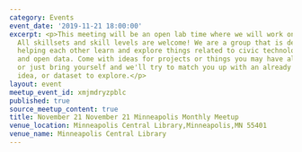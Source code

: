 ```yaml
---
category: Events
event_date: '2019-11-21 18:00:00'
excerpt: <p>This meeting will be an open lab time where we will work on projects.
  All skillsets and skill levels are welcome! We are a group that is dedicated to
  helping each other learn and explore things related to civic technology, open government,
  and open data. Come with ideas for projects or things you may have already started,
  or just bring yourself and we'll try to match you up with an already existing project,
  idea, or dataset to explore.</p>
layout: event
meetup_event_id: xmjmdryzpblc
published: true
source_meetup_content: true
title: November 21 November 21 Minneapolis Monthly Meetup
venue_location: Minneapolis Central Library,Minneapolis,MN 55401
venue_name: Minneapolis Central Library
---
```

